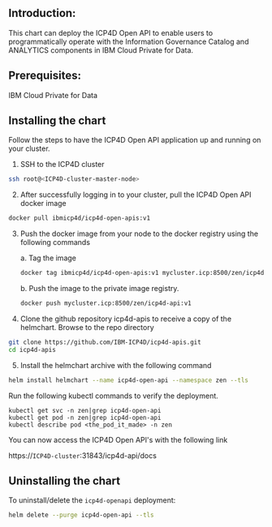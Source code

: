 ## Introduction:

This chart can deploy the ICP4D Open API to enable users to programmatically operate with the Information Governance Catalog and ANALYTICS components in IBM Cloud Private for Data. 

## Prerequisites:

IBM Cloud Private for Data

## Installing the chart
Follow the steps to have the ICP4D Open API application up and running on your cluster.

1. SSH to the ICP4D cluster
```bash
ssh root@<ICP4D-cluster-master-node>
```

2. After successfully logging in to your cluster, pull the ICP4D Open API docker image
```bash
docker pull ibmicp4d/icp4d-open-apis:v1
```

3. Push the docker image from your node to the docker registry using the following commands
    
    a. Tag the image
    ```bash
    docker tag ibmicp4d/icp4d-open-apis:v1 mycluster.icp:8500/zen/icp4d-api:v1
    ```
    b. Push the image to the private image registry.
    ```bash
    docker push mycluster.icp:8500/zen/icp4d-api:v1
    ```
    
4. Clone the github repository icp4d-apis to receive a copy of the helmchart. Browse to the repo directory
```bash
git clone https://github.com/IBM-ICP4D/icp4d-apis.git
cd icp4d-apis
```
    
5. Install the helmchart archive with the following command
```bash
helm install helmchart --name icp4d-open-api --namespace zen --tls
```

Run the following kubectl commands to verify the deployment.
```
kubectl get svc -n zen|grep icp4d-open-api
kubectl get pod -n zen|grep icp4d-open-api
kubectl describe pod <the_pod_it_made> -n zen
```

You can now access the ICP4D Open API's with the following link

https://`ICP4D-cluster`:31843/icp4d-api/docs

## Uninstalling the chart

To uninstall/delete the `icp4d-openapi` deployment:
```bash
helm delete --purge icp4d-open-api --tls
```
